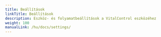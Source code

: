 ```yaml
---
title: Beállítások
linkTitle: Beállítások
description: Eszköz- és folyamatbeállítások a VitalControl eszközéhez
weight: 100
manualLink: /hu/docs/settings/
---
```

<script>
  window.location.href = "/hu/docs/settings/";
</script>

